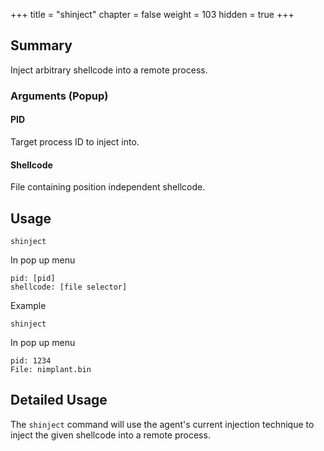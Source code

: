+++
title = "shinject"
chapter = false
weight = 103
hidden = true
+++

## Summary
Inject arbitrary shellcode into a remote process.

### Arguments (Popup)
#### PID
Target process ID to inject into.

#### Shellcode
File containing position independent shellcode.

## Usage
```
shinject
```
In pop up menu
```
pid: [pid]
shellcode: [file selector]
```

Example
```
shinject
```
In pop up menu
```
pid: 1234
File: nimplant.bin
```

## Detailed Usage
The `shinject` command will use the agent's current injection technique to inject the given shellcode into a remote process.